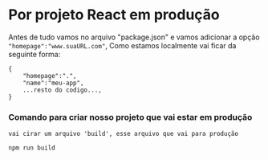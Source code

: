 # Por projeto React em produção

Antes de tudo vamos no arquivo "package.json" e vamos adicionar a opção `"homepage":"www.suaURL.com"`,
Como estamos localmente vai ficar da seguinte forma:

    {
        "homepage":".",
        "name":"meu-app",
        ...resto do codigo...,
    }

    
### Comando para criar nosso projeto que vai estar em produção
`vai cirar um arquivo 'build', esse arquivo que vai para produção`

    npm run build

